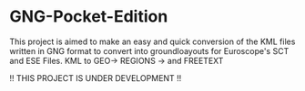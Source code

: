 # GNG-Pocket-Edition
This project is aimed to make an easy and quick conversion of the KML files written in GNG format to convert into groundloayouts for Euroscope's SCT and ESE Files.
KML to GEO-> REGIONS -> and FREETEXT

!! THIS PROJECT IS UNDER DEVELOPMENT !!
